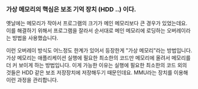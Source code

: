 ### 가상 메모리의 핵심은 보조 기억 장치 (HDD ..) 이다.


옛날에는 메모리가 작아서 프로그램의 크기가 메인 메모리보다 큰 경우가 있었는데요.
이를 해결하기 위해서 프로그램을 잘라서 순서대로 메인 메모리에 로딩하는 오버레이라는 방법을 사용했습니다.

이런 오버레이 방식도 어느정도 한계가 있어서 등장한게 "가상 메모리"라는 방법입니다.
가상 메모리는 애플리케이션 실행에 필요한 최소한의 코드만 메모리에 올려서 메모리를 더 커 보이게 하는 방법입니다. 
이게 가능한 이유는 실행에 필요한 최소한의 코드 외의 것들은 HDD 같은 보조 저장장치에 저장해두기 때문인데요.
MMU라는 장치를 이용해 이런 과정을 관리합니다.
